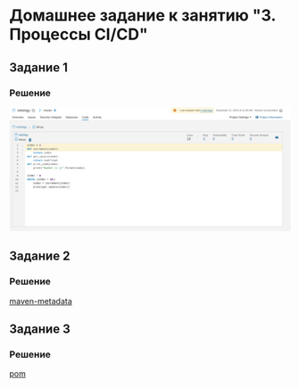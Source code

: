 # Домашнее задание к занятию "3. Процессы CI/CD"


## Задание 1
### Решение

![](./img/sonar.png)

## Задание 2
### Решение

[maven-metadata](maven-metadata.xml)

## Задание 3
### Решение
[pom](pom.xml)